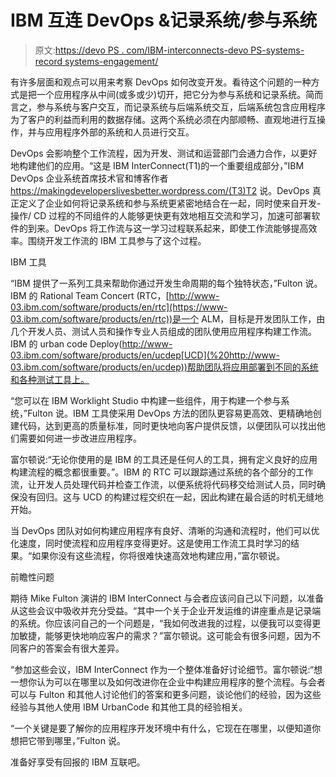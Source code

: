 # IBM 互连 DevOps &记录系统/参与系统

> 原文:[https://devo PS . com/IBM-interconnects-devo PS-systems-record systems-engagement/](https://devops.com/ibm-interconnects-devops-systems-recordsystems-engagement/)

有许多层面和观点可以用来考察 DevOps 如何改变开发。看待这个问题的一种方式是把一个应用程序从中间(或多或少)切开，把它分为参与系统和记录系统。简而言之，参与系统与客户交互，而记录系统与后端系统交互，后端系统包含应用程序为了客户的利益而利用的数据存储。这两个系统必须在内部顺畅、直观地进行互操作，并与应用程序外部的系统和人员进行交互。

DevOps 会影响整个工作流程，因为开发、测试和运营部门会通力合作，以更好地构建他们的应用。“这是 IBM InterConnect(T1)的一个重要组成部分，”IBM DevOps 企业系统首席技术官和博客作者 https://makingdeveloperslivesbetter.wordpress.com/(T3)T2 说。DevOps 真正定义了企业如何将记录系统和参与系统更紧密地结合在一起，同时使来自开发-操作/ CD 过程的不同组件的人能够更快更有效地相互交流和学习，加速可部署软件的到来。DevOps 将工作流与这一学习过程联系起来，即使工作流能够提高效率。围绕开发工作流的 IBM 工具参与了这个过程。

IBM 工具

“IBM 提供了一系列工具来帮助你通过开发生命周期的每个独特状态，”Fulton 说。IBM 的 Rational Team Concert (RTC，[http://www-03.ibm.com/software/products/en/rtc](https://www-03.ibm.com/software/products/en/rtc))是一个 ALM，目标是开发团队工作，由几个开发人员、测试人员和操作专业人员组成的团队使用应用程序构建工作流。IBM 的 urban code Deploy(http://www-03.ibm.com/software/products/en/ucdep[UCD](%20http://www-03.ibm.com/software/products/en/ucdep))帮助团队将应用部署到不同的系统和各种测试工具上。

“您可以在 IBM Worklight Studio 中构建一些组件，用于构建一个参与系统，”Fulton 说。IBM 工具使采用 DevOps 方法的团队更容易更高效、更精确地创建代码，达到更高的质量标准，同时更快地向客户提供反馈，以便团队可以找出他们需要如何进一步改进应用程序。

富尔顿说:“无论你使用的是 IBM 的工具还是任何人的工具，拥有定义良好的应用构建流程的概念都很重要。”。IBM 的 RTC 可以跟踪通过系统的各个部分的工作流，让开发人员处理代码并检查工作流，以便系统将代码移交给测试人员，同时确保没有回归。这与 UCD 的构建过程交织在一起，因此构建在最合适的时机无缝地开始。

当 DevOps 团队对如何构建应用程序有良好、清晰的沟通和流程时，他们可以优化速度，同时使流程和应用程序变得更好。这是使用工作流工具时学习的结果。“如果你没有这些流程，你将很难快速高效地构建应用，”富尔顿说。

前瞻性问题

期待 Mike Fulton 演讲的 IBM InterConnect 与会者应该问自己以下问题，以准备从这些会议中吸收并充分受益。“其中一个关于企业开发运维的讲座重点是记录端的系统。你应该问自己的一个问题是，“我如何改进我的过程，以便我可以变得更加敏捷，能够更快地响应客户的需求？”富尔顿说。这可能会有很多问题，因为不同客户的答案会有很大差异。

“参加这些会议，IBM InterConnect 作为一个整体准备好讨论细节。富尔顿说:“想一想你认为可以在哪里以及如何改进你在企业中构建应用程序的整个流程。与会者可以与 Fulton 和其他人讨论他们的答案和更多问题，谈论他们的经验，因为这些经验与其他人使用 IBM UrbanCode 和其他工具的经验相关。

“一个关键是要了解你的应用程序开发环境中有什么，它现在在哪里，以便知道你想把它带到哪里，”Fulton 说。

准备好享受有回报的 IBM 互联吧。